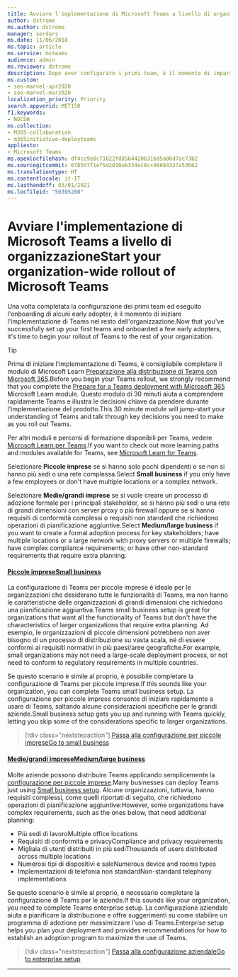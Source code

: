```yaml
---
title: Avviare l'implementazione di Microsoft Teams a livello di organizzazione
author: dstrome
ms.author: dstrome
manager: serdars
ms.date: 11/06/2018
ms.topic: article
ms.service: msteams
audience: admin
ms.reviewer: dstrome
description: Dopo aver configurato i primi team, è il momento di imparare come distribuire Microsoft Teams nell'organizzazione.
ms.custom:
- seo-marvel-apr2020
- seo-marvel-mar2020
localization_priority: Priority
search.appverid: MET150
f1.keywords:
- NOCSH
ms.collection:
- M365-collaboration
- m365initiative-deployteams
appliesto:
- Microsoft Teams
ms.openlocfilehash: df4cc9e8c71622fd8564420b31bd5a06d7ac73b2
ms.sourcegitcommit: 6785d7f1ef5d2010ab334ec8cc46884327a53662
ms.translationtype: HT
ms.contentlocale: it-IT
ms.lasthandoff: 03/01/2021
ms.locfileid: "50395288"
---
```

# <a name="start-your-organization-wide-rollout-of-microsoft-teams"></a><span data-ttu-id="f743e-103">Avviare l'implementazione di Microsoft Teams a livello di organizzazione</span><span class="sxs-lookup"><span data-stu-id="f743e-103">Start your organization-wide rollout of Microsoft Teams</span></span>

<span data-ttu-id="f743e-104">Una volta completata la configurazione dei primi team ed eseguito l'onboarding di alcuni early adopter, è il momento di iniziare l'implementazione di Teams nel resto dell'organizzazione.</span><span class="sxs-lookup"><span data-stu-id="f743e-104">Now that you've successfully set up your first teams and onboarded a few early adopters, it's time to begin your rollout of Teams to the rest of your organization.</span></span>

> [!TIP]
> <span data-ttu-id="f743e-105">Prima di iniziare l'implementazione di Teams, è consigliabile completare il modulo di Microsoft Learn [Preparazione alla distribuzione di Teams con Microsoft 365](/learn/modules/m365-teams-collab-prepare-deployment/).</span><span class="sxs-lookup"><span data-stu-id="f743e-105">Before you begin your Teams rollout, we strongly recommend that you complete the [Prepare for a Teams deployment with Microsoft 365](/learn/modules/m365-teams-collab-prepare-deployment/) Microsoft Learn module.</span></span> <span data-ttu-id="f743e-106">Questo modulo di 30 minuti aiuta a comprendere rapidamente Teams e illustra le decisioni chiave da prendere durante l'implementazione del prodotto.</span><span class="sxs-lookup"><span data-stu-id="f743e-106">This 30 minute module will jump-start your understanding of Teams and talk through key decisions you need to make as you roll out Teams.</span></span>
>
> <span data-ttu-id="f743e-107">Per altri moduli e percorsi di formazione disponibili per Teams, vedere [Microsoft Learn per Teams](/learn/teams/).</span><span class="sxs-lookup"><span data-stu-id="f743e-107">If you want to check out more learning paths and modules available for Teams, see [Microsoft Learn for Teams](/learn/teams/).</span></span>

<span data-ttu-id="f743e-108">Selezionare **Piccole imprese** se si hanno solo pochi dipendenti o se non si hanno più sedi o una rete complessa.</span><span class="sxs-lookup"><span data-stu-id="f743e-108">Select **Small business** if you only have a few employees or don't have multiple locations or a complex network.</span></span>

<span data-ttu-id="f743e-109">Selezionare **Medie/grandi imprese** se si vuole creare un processo di adozione formale per i principali stakeholder, se si hanno più sedi o una rete di grandi dimensioni con server proxy o più firewall oppure se si hanno requisiti di conformità complessi o requisiti non standard che richiedono operazioni di pianificazione aggiuntive.</span><span class="sxs-lookup"><span data-stu-id="f743e-109">Select **Medium/large business** if you want to create a formal adoption process for key stakeholders; have multiple locations or a large network with proxy servers or multiple firewalls; have complex compliance requirements; or have other non-standard requirements that require extra planning.</span></span>

#### <a name="small-business"></a>[<span data-ttu-id="f743e-110">Piccole imprese</span><span class="sxs-lookup"><span data-stu-id="f743e-110">Small business</span></span>](#tab/SmallBusiness)

<span data-ttu-id="f743e-111">La configurazione di Teams per piccole imprese è ideale per le organizzazioni che desiderano tutte le funzionalità di Teams, ma non hanno le caratteristiche delle organizzazioni di grandi dimensioni che richiedono una pianificazione aggiuntiva.</span><span class="sxs-lookup"><span data-stu-id="f743e-111">Teams small business setup is great for organizations that want all the functionality of Teams but don't have the characteristics of larger organizations that require extra planning.</span></span> <span data-ttu-id="f743e-112">Ad esempio, le organizzazioni di piccole dimensioni potrebbero non aver bisogno di un processo di distribuzione su vasta scala, né di essere conformi ai requisiti normativi in più paesi/aree geografiche.</span><span class="sxs-lookup"><span data-stu-id="f743e-112">For example, small organizations may not need a large-scale deployment process, or not need to conform to regulatory requirements in multiple countries.</span></span>

<span data-ttu-id="f743e-113">Se questo scenario è simile al proprio, è possibile completare la configurazione di Teams per piccole imprese.</span><span class="sxs-lookup"><span data-stu-id="f743e-113">If this sounds like your organization, you can complete Teams small business setup.</span></span> <span data-ttu-id="f743e-114">La configurazione per piccole imprese consente di iniziare rapidamente a usare di Teams, saltando alcune considerazioni specifiche per le grandi aziende.</span><span class="sxs-lookup"><span data-stu-id="f743e-114">Small business setup gets you up and running with Teams quickly, letting you skip some of the considerations specific to larger organizations.</span></span>

> [!div class="nextstepaction"]
> [<span data-ttu-id="f743e-115">Passa alla configurazione per piccole imprese</span><span class="sxs-lookup"><span data-stu-id="f743e-115">Go to small business</span></span>](deploy-small-business.md)

#### <a name="mediumlarge-business"></a>[<span data-ttu-id="f743e-116">Medie/grandi imprese</span><span class="sxs-lookup"><span data-stu-id="f743e-116">Medium/large business</span></span>](#tab/LargeBusiness)

<span data-ttu-id="f743e-117">Molte aziende possono distribuire Teams applicando semplicemente la [configurazione per piccole imprese](deploy-small-business.md).</span><span class="sxs-lookup"><span data-stu-id="f743e-117">Many businesses can deploy Teams just using [Small business setup](deploy-small-business.md).</span></span> <span data-ttu-id="f743e-118">Alcune organizzazioni, tuttavia, hanno requisiti complessi, come quelli riportati di seguito, che richiedono operazioni di pianificazione aggiuntive:</span><span class="sxs-lookup"><span data-stu-id="f743e-118">However, some organizations have complex requirements, such as the ones below, that need additional planning:</span></span>

- <span data-ttu-id="f743e-119">Più sedi di lavoro</span><span class="sxs-lookup"><span data-stu-id="f743e-119">Multiple office locations</span></span>
- <span data-ttu-id="f743e-120">Requisiti di conformità e privacy</span><span class="sxs-lookup"><span data-stu-id="f743e-120">Compliance and privacy requirements</span></span>
- <span data-ttu-id="f743e-121">Migliaia di utenti distribuiti in più sedi</span><span class="sxs-lookup"><span data-stu-id="f743e-121">Thousands of users distributed across multiple locations</span></span>
- <span data-ttu-id="f743e-122">Numerosi tipi di dispositivi e sale</span><span class="sxs-lookup"><span data-stu-id="f743e-122">Numerous device and rooms types</span></span>
- <span data-ttu-id="f743e-123">Implementazioni di telefonia non standard</span><span class="sxs-lookup"><span data-stu-id="f743e-123">Non-standard telephony implementations</span></span>

<span data-ttu-id="f743e-124">Se questo scenario è simile al proprio, è necessario completare la configurazione di Teams per le aziende.</span><span class="sxs-lookup"><span data-stu-id="f743e-124">If this sounds like your organization, you need to complete Teams enterprise setup.</span></span> <span data-ttu-id="f743e-125">La configurazione aziendale aiuta a pianificare la distribuzione e offre suggerimenti su come stabilire un programma di adozione per massimizzare l'uso di Teams.</span><span class="sxs-lookup"><span data-stu-id="f743e-125">Enterprise setup helps you plan your deployment and provides recommendations for how to establish an adoption program to maximize the use of Teams.</span></span>

> [!div class="nextstepaction"]
> [<span data-ttu-id="f743e-126">Passa alla configurazione aziendale</span><span class="sxs-lookup"><span data-stu-id="f743e-126">Go to enterprise setup</span></span>](deploy-advanced.md)

---
